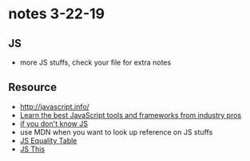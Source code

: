 # notes 3-22-19

## JS
- more JS stuffs, check your file for extra notes


## Resource
- http://javascript.info/
- [Learn the best JavaScript tools and frameworks from industry pros](https://egghead.io/)
- [if you don't know JS](https://github.com/getify/You-Dont-Know-JS)
- use MDN when you want to look up reference on JS stuffs
- [JS Equality Table](https://dorey.github.io/JavaScript-Equality-Table/)
- [JS This](http://javascript.info/object-methods)
